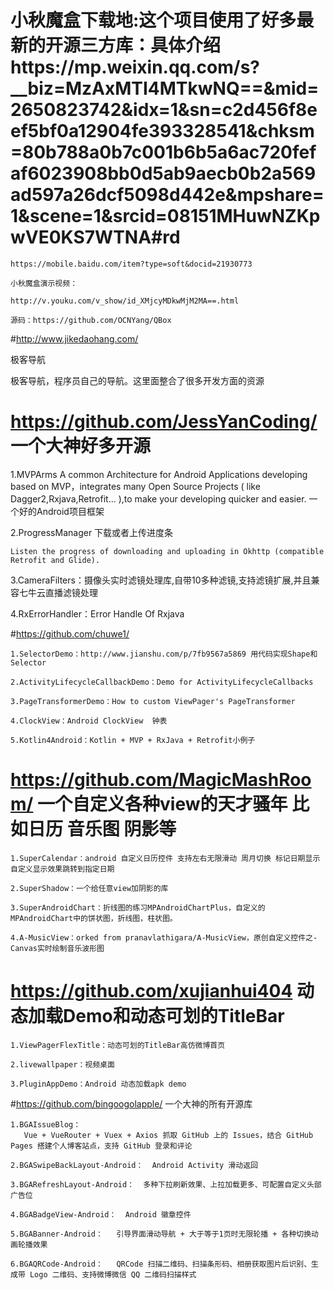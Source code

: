 #     小秋魔盒下载地:这个项目使用了好多最新的开源三方库：具体介绍https://mp.weixin.qq.com/s?__biz=MzAxMTI4MTkwNQ==&mid=2650823742&idx=1&sn=c2d456f8eef5bf0a12904fe393328541&chksm=80b788a0b7c001b6b5a6ac720fefaf6023908bb0d5ab9aecb0b2a569ad597a26dcf5098d442e&mpshare=1&scene=1&srcid=08151MHuwNZKpwVE0KS7WTNA#rd

    https://mobile.baidu.com/item?type=soft&docid=21930773  

    小秋魔盒演示视频：

    http://v.youku.com/v_show/id_XMjcyMDkwMjM2MA==.html

    源码：https://github.com/OCNYang/QBox


#http://www.jikedaohang.com/

  极客导航

极客导航，程序员自己的导航。这里面整合了很多开发方面的资源

# https://github.com/JessYanCoding/ 一个大神好多开源
 1.MVPArms
     A common Architecture for Android Applications developing based on MVP，integrates many Open Source Projects
   ( like Dagger2,Rxjava,Retrofit... ),to make your developing quicker and easier. 一个好的Android项目框架

2.ProgressManager 下载或者上传进度条

    Listen the progress of downloading and uploading in Okhttp (compatible Retrofit and Glide).


3.CameraFilters：摄像头实时滤镜处理库,自带10多种滤镜,支持滤镜扩展,并且兼容七牛云直播滤镜处理


4.RxErrorHandler：Error Handle Of Rxjava


#https://github.com/chuwe1/   

    1.SelectorDemo：http://www.jianshu.com/p/7fb9567a5869 用代码实现Shape和Selector

    2.ActivityLifecycleCallbackDemo：Demo for ActivityLifecycleCallbacks

    3.PageTransformerDemo：How to custom ViewPager's PageTransformer

    4.ClockView：Android ClockView  钟表

    5.Kotlin4Android：Kotlin + MVP + RxJava + Retrofit小例子
    
    
    
 # https://github.com/MagicMashRoom/ 一个自定义各种view的天才骚年 比如日历 音乐图 阴影等
 
    1.SuperCalendar：android 自定义日历控件 支持左右无限滑动 周月切换 标记日期显示 自定义显示效果跳转到指定日期

    2.SuperShadow：一个给任意view加阴影的库

    3.SuperAndroidChart：折线图的练习MPAndroidChartPlus，自定义的MPAndroidChart中的饼状图，折线图，柱状图。

    4.A-MusicView：orked from pranavlathigara/A-MusicView，原创自定义控件之-Canvas实时绘制音乐波形图

# https://github.com/xujianhui404 动态加载Demo和动态可划的TitleBar

    1.ViewPagerFlexTitle：动态可划的TitleBar高仿微博首页

    2.livewallpaper：视频桌面

    3.PluginAppDemo：Android 动态加载apk demo
    

#https://github.com/bingoogolapple/ 一个大神的所有开源库


    1.BGAIssueBlog：
       Vue + VueRouter + Vuex + Axios 抓取 GitHub 上的 Issues，结合 GitHub Pages 搭建个人博客站点，支持 GitHub 登录和评论
    
    2.BGASwipeBackLayout-Android：  Android Activity 滑动返回

    3.BGARefreshLayout-Android：  多种下拉刷新效果、上拉加载更多、可配置自定义头部广告位

    4.BGABadgeView-Android：  Android 徽章控件

    5.BGABanner-Android：   引导界面滑动导航 + 大于等于1页时无限轮播 + 各种切换动画轮播效果

    6.BGAQRCode-Android：   QRCode 扫描二维码、扫描条形码、相册获取图片后识别、生成带 Logo 二维码、支持微博微信 QQ 二维码扫描样式



 


